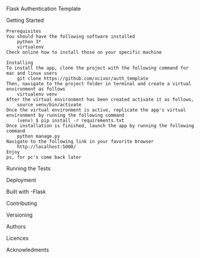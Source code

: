 Flask Authentication Template

Getting Started

    Prerequisites
    You should have the following software installed
        python 3*
        virtualenv
    Check online how to install those on your specific machine

    Installing
    To install the app, clone the project with the following command for mac and linux users
        git clone https://github.com/xcixor/auth_template
    Then, navigate to the project folder in terminal and create a virtual environment as follows
        virtualenv venv
    After the virtual environment has been created activate it as follows,
        source venv/bin/activate
    Once the virtual environment is active, replicate the app's virtual environment by running the following command
        (venv) $ pip install -r requirements.txt
    Once installation is finished, launch the app by running the following command
        python manage.py
    Navigate to the following link in your favorite browser
        http://localhost:5000/
    Enjoy
    ps, for pc's come back later

Running the Tests

Deployment

Built with
    -Flask

Contributing

Versioning

Authors

Licences

Acknowledments
